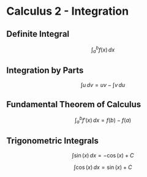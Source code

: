 # Calculus 2 - Integration

## Definite Integral

$$
\int_a^b f(x) \, dx
$$

## Integration by Parts

$$
\int u \, dv = uv - \int v \, du
$$

## Fundamental Theorem of Calculus

$$
\int_a^b f'(x) \, dx = f(b) - f(a)
$$

## Trigonometric Integrals

$$
\int \sin(x) \, dx = -\cos(x) + C
$$

$$
\int \cos(x) \, dx = \sin(x) + C
$$
